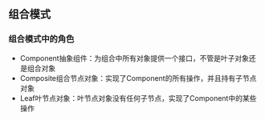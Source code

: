 ## 组合模式

### 组合模式中的角色

- Component抽象组件：为组合中所有对象提供一个接口，不管是叶子对象还是组合对象
- Composite组合节点对象：实现了Component的所有操作，并且持有子节点对象
- Leaf叶节点对象：叶节点对象没有任何子节点，实现了Component中的某些操作